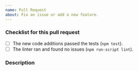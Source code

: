 ```yaml
---
name: Pull Request
about: Fix an issue or add a new feature.
---
```


### Checklist for this pull request

<!--
    Thank you for your contribution! Before submitting this PR, please
    make sure that:
-->

- [ ] The new code additions passed the tests (`npm test`).
- [ ] The linter ran and found no issues (`npm run-script lint`).

### Description

<!-- Please describe your pull request. -->
